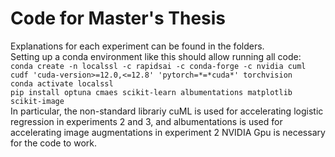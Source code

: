 # Code for Master's Thesis
Explanations for each experiment can be found in the folders.\
Setting up a conda environment like this should allow running all code:\
```conda create -n localssl -c rapidsai -c conda-forge -c nvidia cuml cudf 'cuda-version>=12.0,<=12.8' 'pytorch=*=*cuda*' torchvision```\
```conda activate localssl```\
```pip install optuna cmaes scikit-learn albumentations matplotlib scikit-image```\
In particular, the non-standard librariy cuML is used for accelerating logistic regression in experiments 2 and 3, and albumentations is used for accelerating image augmentations in experiment 2
NVIDIA Gpu is necessary for the code to work.
